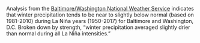 Analysis from the [Baltimore/Washington National Weather Service](https://www.weather.gov/lwx/research_dcbalt_lanina) indicates that winter precipitation tends to be near to slightly below normal (based on 1981-2010) during La Niña years (1950-2017) for Baltimore and Washington, D.C. Broken down by strength, “winter precipitation averaged slightly drier than normal during all La Niña intensities.” 
